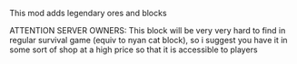 This mod adds legendary ores and blocks

ATTENTION SERVER OWNERS:
This block will be very very hard to find in regular survival game (equiv to nyan cat block), so i suggest you have it in some sort of shop at a high price so that it is accessible to players
